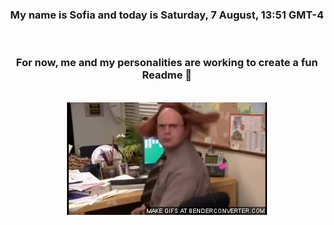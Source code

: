 


<div align="center">
<h3 >My name is Sofia and today is Saturday, 7 August, 13:51 GMT-4</h3><br>
<h3 >For now, me and my personalities are working to create a fun Readme 👋
</h3><br>
<img src='img/dwight.gif' alt='working...'/>
</div>
